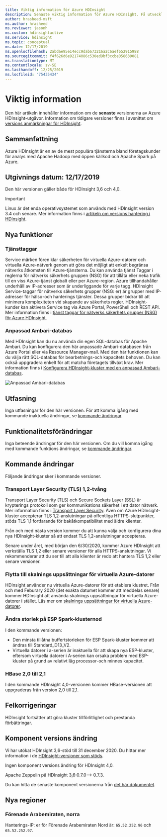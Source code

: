 ```yaml
---
title: Viktig information för Azure HDInsight
description: Senaste viktig information för Azure HDInsight. Få utvecklings tips och information för Hadoop, Spark, R Server, Hive med mera.
author: hrasheed-msft
ms.author: hrasheed
ms.reviewer: jasonh
ms.custom: hdinsightactive
ms.service: hdinsight
ms.topic: conceptual
ms.date: 12/17/2019
ms.openlocfilehash: 2abdae95e14ecc9dab673216a2c6aef652915988
ms.sourcegitcommit: f4f626d6e92174086c530ed9bf3ccbe058639081
ms.translationtype: MT
ms.contentlocale: sv-SE
ms.lasthandoff: 12/25/2019
ms.locfileid: "75435434"
---
```

# <a name="release-notes"></a>Viktig information

Den här artikeln innehåller information om de **senaste** versionerna av Azure HDInsight-utgåvor. Information om tidigare versioner finns i avsnittet om [versions anmärkningar för HDInsight](hdinsight-release-notes-archive.md).

## <a name="summary"></a>Sammanfattning

Azure HDInsight är en av de mest populära tjänsterna bland företagskunder för analys med Apache Hadoop med öppen källkod och Apache Spark på Azure.

## <a name="release-date-12172019"></a>Utgivnings datum: 12/17/2019

Den här versionen gäller både för HDInsight 3,6 och 4,0.

> [!IMPORTANT]  
> Linux är det enda operativsystemet som används med HDInsight version 3.4 och senare. Mer information finns i [artikeln om versions hantering i HDInsight](hdinsight-component-versioning.md).


## <a name="new-features"></a>Nya funktioner

### <a name="service-tags"></a>Tjänsttaggar
Service märken fören klar säkerheten för virtuella Azure-datorer och virtuella Azure-nätverk genom att göra det möjligt att enkelt begränsa nätverks åtkomsten till Azure-tjänsterna. Du kan använda tjänst Taggar i reglerna för nätverks säkerhets gruppen (NSG) för att tillåta eller neka trafik till en viss Azure-tjänst globalt eller per Azure-region. Azure tillhandahåller underhåll av IP-adresser som är underliggande för varje tagg. HDInsight Service-taggar för nätverks säkerhets grupper (NSG: er) är grupper med IP-adresser för hälso-och hanterings tjänster. Dessa grupper bidrar till att minimera komplexiteten vid skapande av säkerhets regler. HDInsight-kunder kan aktivera Service tag via Azure Portal, PowerShell och REST API. Mer information finns i [tjänst taggar för nätverks säkerhets grupper (NSG) för Azure HDInsight](https://docs.microsoft.com/azure/hdinsight/hdinsight-service-tags).

### <a name="custom-ambari-db"></a>Anpassad Ambari-databas
Med HDInsight kan du nu använda din egen SQL-databas för Apache Ambari. Du kan konfigurera den här anpassade Ambari-databasen från Azure Portal eller via Resource Manager-mall.  Med den här funktionen kan du välja rätt SQL-databas för bearbetnings-och kapacitets behoven. Du kan också uppgradera enkelt för att matcha företagets tillväxt krav. Mer information finns i [Konfigurera HDInsight-kluster med en anpassad Ambari-databas](hdinsight-custom-ambari-db.md).

![Anpassad Ambari-databas](./media/hdinsight-release-notes/custom-ambari-db.png)

## <a name="deprecation"></a>Utfasning
Inga utfasningar för den här versionen. För att komma igång med kommande inaktuella ändringar, se [kommande ändringar](#upcoming-changes).

## <a name="behavior-changes"></a>Funktionalitetsförändringar
Inga beteende ändringar för den här versionen. Om du vill komma igång med kommande funktions ändringar, se [kommande ändringar](#upcoming-changes).

## <a name="upcoming-changes"></a>Kommande ändringar
Följande ändringar sker i kommande versioner. 

### <a name="transport-layer-security-tls-12-enforcement"></a>Transport Layer Security (TLS) 1,2-tvång
Transport Layer Security (TLS) och Secure Sockets Layer (SSL) är krypterings protokoll som ger kommunikations säkerhet i ett dator nätverk. Mer information finns i [Transport Layer Security](https://en.wikipedia.org/wiki/Transport_Layer_Security#SSL_1.0.2C_2.0_and_3.0). Även om Azure HDInsight-kluster accepterar TLS 1,2-anslutningar på offentliga HTTPS-slutpunkter, stöds TLS 1,1 fortfarande för bakåtkompatibilitet med äldre klienter.

Från och med nästa version kommer du att kunna välja och konfigurera dina nya HDInsight-kluster så att endast TLS 1,2-anslutningar accepteras. 

Senare under året, med början den 6/30/2020, kommer Azure HDInsight att verkställa TLS 1,2 eller senare versioner för alla HTTPS-anslutningar. Vi rekommenderar att du ser till att alla klienter är redo att hantera TLS 1,2 eller senare versioner.

### <a name="moving-to-azure-virtual-machine-scale-sets"></a>Flytta till skalnings uppsättningar för virtuella Azure-datorer
HDInsight använder nu virtuella Azure-datorer för att etablera klustret. Från och med Feburary 2020 (det exakta datumet kommer att meddelas senare) kommer HDInsight att använda skalnings uppsättningar för virtuella Azure-datorer i stället. Läs mer om [skalnings uppsättningar för virtuella Azure-datorer](https://docs.microsoft.com/azure/virtual-machine-scale-sets/overview).

### <a name="esp-spark-cluster-node-size-change"></a>Ändra storlek på ESP Spark-klusternod 
I den kommande versionen:
- Den minsta tillåtna buffertstorleken för ESP Spark-kluster kommer att ändras till Standard_D13_V2. 
- Virtuella datorer i a-serien är inaktuella för att skapa nya ESP-kluster, eftersom virtuella datorer i A-serien kan orsaka problem med ESP-kluster på grund av relativt låg processor-och minnes kapacitet.

### <a name="hbase-20-to-21"></a>HBase 2,0 till 2,1
I den kommande HDInsight 4,0-versionen kommer HBase-versionen att uppgraderas från version 2,0 till 2,1.

## <a name="bug-fixes"></a>Felkorrigeringar
HDInsight fortsätter att göra kluster tillförlitlighet och prestanda förbättringar. 

## <a name="component-version-change"></a>Komponent versions ändring
Vi har utökat HDInsight 3,6-stöd till 31 december 2020. Du hittar mer information i de [HDInsight-versioner som stöds](hdinsight-component-versioning.md#supported-hdinsight-versions).

Ingen komponent versions ändring för HDInsight 4,0.

Apache Zeppelin på HDInsight 3,6:0.7.0--> 0.7.3. 

Du kan hitta de senaste komponent versionerna från [det här dokumentet](https://docs.microsoft.com/azure/hdinsight/hdinsight-component-versioning#apache-hadoop-components-available-with-different-hdinsight-versions).

## <a name="new-regions"></a>Nya regioner

### <a name="uae-north"></a>Förenade Arabemiraten, norra
Hanterings-IP: er för Förenade Arabemiraten Nord är: `65.52.252.96` och `65.52.252.97`.
